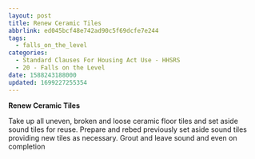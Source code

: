 ```yaml
---
layout: post
title: Renew Ceramic Tiles
abbrlink: ed045bcf48e742ad90c5f69dcfe7e244
tags:
  - falls_on_the_level
categories:
  - Standard Clauses For Housing Act Use - HHSRS
  - 20 - Falls on the Level
date: 1588243188000
updated: 1699227255354
---
```


**Renew Ceramic Tiles**

Take up all uneven, broken and loose ceramic floor tiles and set aside sound tiles for reuse. Prepare and rebed previously set aside sound tiles providing new tiles as necessary. Grout and leave sound and even on completion
